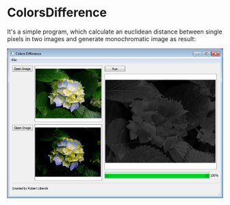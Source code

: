 # ColorsDifference

It's a simple program, which calculate an euclidean distance between single pixels in two images and generate monochromatic image as result:

![alt tag](https://raw.githubusercontent.com/rliberski/ColorsDifference/master/ss.jpg)
